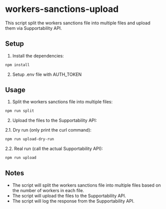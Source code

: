 # workers-sanctions-upload

This script split the workers sanctions file into multiple files and upload them via Supportability API.

## Setup

1. Install the dependencies:
```bash
npm install
```

2. Setup .env file with AUTH_TOKEN

## Usage

1. Split the workers sanctions file into multiple files:

```bash
npm run split
```

2. Upload the files to the Supportability API:

2.1. Dry run (only print the curl command):
```bash
npm run upload-dry-run
```

2.2. Real run (call the actual Supportability API):
```bash
npm run upload
```

## Notes

- The script will split the workers sanctions file into multiple files based on the number of workers in each file.
- The script will upload the files to the Supportability API.
- The script will log the response from the Supportability API.
